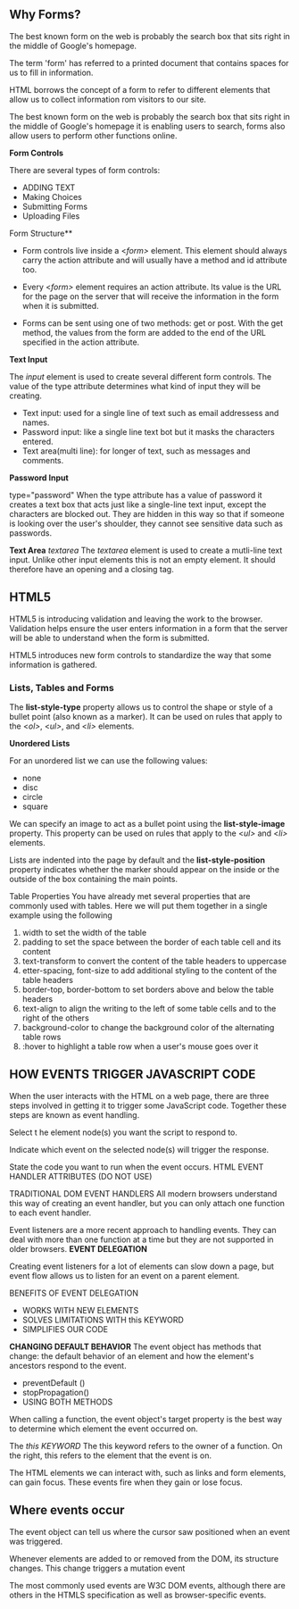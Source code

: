 ## Why Forms?

The best known form on the web is probably the search box that sits right in the middle of Google's homepage.

The term 'form' has referred to a printed document that contains spaces for us to fill in information.

HTML borrows the concept of a form to refer to different elements that allow us to collect information rom visitors to our site.

The best known form on the web is probably the search box that sits right in the middle of Google's homepage it is enabling users to search, forms also allow users to perform other functions online.

**Form Controls**

There are several types of form controls:
* ADDING TEXT
* Making Choices
* Submitting Forms
* Uploading Files

Form Structure**

* Form controls live inside a <*form>* element. This element should always carry the action attribute and will usually have a method and id attribute too. 
* Every <*form>* element requires an action attribute. Its value is the URL for the page on the server that will receive the information in the form when it is submitted. 

* Forms can be sent using one of two methods: get or post. With the get method, the values from the form are added to the end of the URL specified in the action attribute.

**Text Input**

The _input_ element is used 
to create several different form 
controls. The value of the type
attribute determines what kind 
of input they will be creating.
* Text input: used for a single line of text such as email addressess and names.
* Password input: like a single line text bot but it masks the characters entered.
* Text area(multi line): for longer of text, such as messages and comments.


**Password Input**

type="password"
When the type attribute has a value of password it creates 
a text box that acts just like a 
single-line text input, except 
the characters are blocked out. 
They are hidden in this way so 
that if someone is looking over 
the user's shoulder, they cannot 
see sensitive data such as 
passwords.

**Text Area**
_textarea_
The _textarea_ element 
is used to create a mutli-line 
text input. Unlike other input 
elements this is not an empty 
element. It should therefore have 
an opening and a closing tag. 


## HTML5
HTML5 is introducing validation and
leaving the work to the browser.
Validation helps ensure the
user enters information in a
form that the server will be able
to understand when the form
is submitted.

HTML5 introduces new form
controls to standardize the
way that some information is
gathered.


### Lists, Tables and Forms

The **list-style-type** property
allows us to control the shape
or style of a bullet point (also known as a marker).
It can be used on rules that
apply to the <*ol>*, <*ul>*, and <*li>*
elements.

**Unordered Lists**

For an unordered list we can use
the following values:
* none
* disc
* circle
* square

We can specify an image to act
as a bullet point using the **list-style-image** property.
This property can be used on rules that apply to the <*ul>* and
<*li>* elements.

Lists are indented into the page
by default and the **list-style-position**
property indicates whether the marker should
appear on the inside or the
outside of the box containing the
main points.


Table Properties
You have already met several 
properties that are commonly 
used with tables. Here we will 
put them together in a single 
example using the following
1. width
 to set the width of the 
table
2. padding 
to set the space 
between the border of each table 
cell and its content
3. text-transform to convert the 
content of the table headers to 
uppercase
4. etter-spacing, font-size
to add additional styling to the 
content of the table headers
5. border-top, border-bottom
to set borders above and below 
the table headers
6. text-align to align the writing 
to the left of some table cells and 
to the right of the others
7. background-color to change 
the background color of the 
alternating table rows
8. :hover to highlight a table row 
when a user's mouse goes over it


## HOW EVENTS TRIGGER  JAVASCRIPT CODE 
When the user interacts with the HTML on a web page, there are three 
steps involved in getting it to trigger some JavaScript code. 
Together these steps are known as event handling. 

Select t he element 
node(s) you want the 
script to respond to. 

Indicate which event on 
the selected node(s) will 
trigger the response. 

State the code you want 
to run when the event 
occurs.
HTML EVENT HANDLER 
ATTRIBUTES (DO NOT USE) 

TRADITIONAL DOM 
EVENT HANDLERS
All modern browsers understand this way of creating an event handler, 
but you can only attach one function to each event handler. 

Event listeners are a more recent approach to handling events. 
They can deal with more than one function at a time 
but they are not supported in older browsers. 
**EVENT DELEGATION**

Creating event listeners for a lot of elements
can slow down a page, but event flow allows
us to listen for an event on a parent element.

BENEFITS OF EVENT DELEGATION
* WORKS WITH NEW
ELEMENTS
* SOLVES LIMITATIONS
WITH this KEYWORD
* SIMPLIFIES OUR
CODE

**CHANGING DEFAULT
BEHAVIOR**
The event object has methods that change:
the default behavior of an element and how
the element's ancestors respond to the event.

* preventDefault ()
* stopPropagation()
* USING BOTH METHODS

When calling a function, the event object's target property is the best
way to determine which element the event occurred on.

The *this KEYWORD*
The this keyword refers to the
owner of a function. On the right,
this refers to the element that
the event is on.

The HTML elements we can interact with, such as links and form
elements, can gain focus. These events fire when they gain or lose focus.

## Where events occur

The event object can tell us where the cursor saw positioned when an event was triggered.

Whenever elements are added to or removed from the DOM, its
structure changes. This change triggers a mutation event

The most commonly used events are W3C DOM
events, although there are others in the HTMLS
specification as well as browser-specific events.